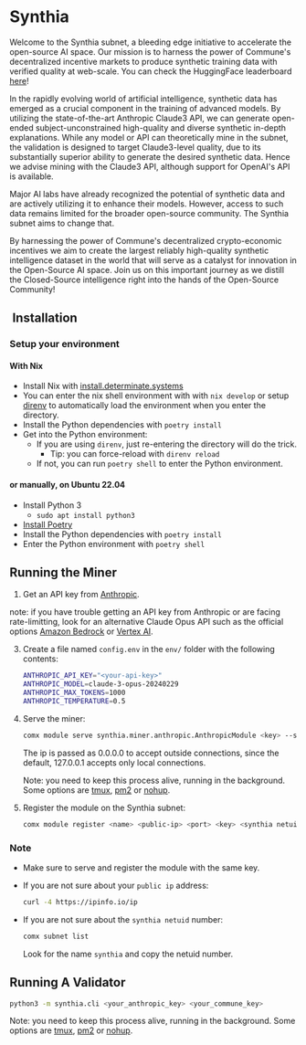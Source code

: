 # Synthia

Welcome to the Synthia subnet, a bleeding edge initiative to accelerate the
open-source AI space. Our mission is to harness the power of Commune's
decentralized incentive markets to produce synthetic training data with verified
quality at web-scale. You can check the HuggingFace leaderboard
[here][synthia_subnet_leaderboard]!

[synthia_subnet_leaderboard]:
    https://huggingface.co/spaces/agicommies/synthia_subnet_leaderboard

In the rapidly evolving world of artificial intelligence, synthetic data has
emerged as a crucial component in the training of advanced models. By utilizing
the state-of-the-art Anthropic Claude3 API, we can generate open-ended
subject-unconstrained high-quality and diverse synthetic in-depth explanations.
While any model or API can theoretically mine in the subnet, the validation is
designed to target Claude3-level quality, due to its substantially superior
ability to generate the desired synthetic data. Hence we advise mining with the
Claude3 API, although support for OpenAI's API is available.

Major AI labs have already recognized the potential of synthetic data and are
actively utilizing it to enhance their models. However, access to such data
remains limited for the broader open-source community. The Synthia subnet aims
to change that.

By harnessing the power of Commune's decentralized crypto-economic incentives we
aim to create the largest reliably high-quality synthetic intelligence dataset
in the world that will serve as a catalyst for innovation in the Open-Source AI
space. Join us on this important journey as we distill the Closed-Source
intelligence right into the hands of the Open-Source Community!

##  Installation

### Setup your environment

#### With Nix

- Install Nix with [install.determinate.systems]
- You can enter the nix shell environment with with `nix develop` or setup
  [direnv](https://direnv.net/) to automatically load the environment when you
  enter the directory.
- Install the Python dependencies with `poetry install`
- Get into the Python environment:
  - If you are using `direnv`, just re-entering the directory will do the trick.
    - Tip: you can force-reload with `direnv reload`
  - If not, you can run `poetry shell` to enter the Python environment.

[install.determinate.systems]: https://install.determinate.systems/

#### or manually, on Ubuntu 22.04

- Install Python 3
  - `sudo apt install python3`
- [Install Poetry](https://python-poetry.org/docs/)
- Install the Python dependencies with `poetry install`
- Enter the Python environment with `poetry shell`

## Running the Miner

1. Get an API key from [Anthropic](https://console.anthropic.com/).

note: if you have trouble getting an API key from Anthropic or are facing rate-limitting, look for an alternative Claude Opus API such as the official options [Amazon Bedrock](https://docs.anthropic.com/claude/reference/claude-on-amazon-bedrock) or [Vertex AI](https://docs.anthropic.com/claude/reference/claude-on-vertex-ai).

3. Create a file named `config.env` in the `env/` folder with the following
   contents:

   ```sh
   ANTHROPIC_API_KEY="<your-api-key>"
   ANTHROPIC_MODEL=claude-3-opus-20240229
   ANTHROPIC_MAX_TOKENS=1000
   ANTHROPIC_TEMPERATURE=0.5
   ```

4. Serve the miner:

   ```sh
   comx module serve synthia.miner.anthropic.AnthropicModule <key> --subnets-whitelist <synthia netuid> --ip 0.0.0.0
   ```

   The ip is passed as 0.0.0.0 to accept outside connections, since the default,
   127.0.0.1 accepts only local connections.

   Note: you need to keep this process alive, running in the background. Some
   options are [tmux](https://www.tmux.org/), [pm2](https://pm2.io/docs/plus/quick-start/) or [nohup](https://en.wikipedia.org/wiki/Nohup).

5. Register the module on the Synthia subnet:

   ```sh
   comx module register <name> <public-ip> <port> <key> <synthia netuid>
   ```

### Note

- Make sure to serve and register the module with the same key.
- If you are not sure about your `public ip` address:

   ```sh
   curl -4 https://ipinfo.io/ip
   ```

- If you are not sure about the `synthia netuid` number:

   ```sh
   comx subnet list
   ```

   Look for the name `synthia` and copy the netuid number.

## Running A Validator

```sh
python3 -m synthia.cli <your_anthropic_key> <your_commune_key>
```

Note: you need to keep this process alive, running in the background. Some options are [tmux](https://www.tmux.org/), [pm2](https://pm2.io/docs/plus/quick-start/) or [nohup](https://en.wikipedia.org/wiki/Nohup).
